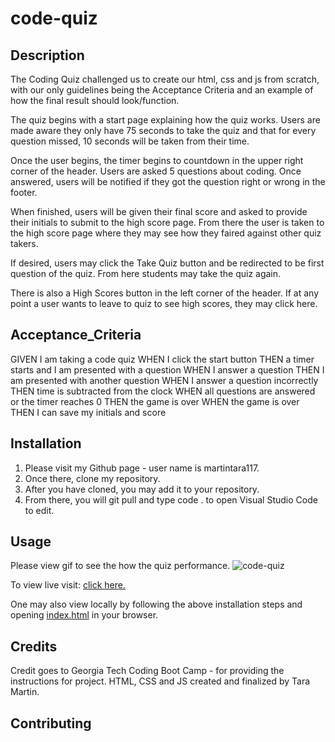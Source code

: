 # code-quiz

## Description

The Coding Quiz challenged us to create our html, css and js from scratch, with our only guidelines being the Acceptance Criteria and an example of how the final result should look/function.

The quiz begins with a start page explaining how the quiz works. Users are made aware they only have 75 seconds to take the quiz and that for every question missed, 10 seconds will be taken from their time.

Once the user begins, the timer begins to countdown in the upper right corner of the header. Users are asked 5 questions about coding. Once answered, users will be notified if they got the question right or wrong in the footer.

When finished, users will be given their final score and asked to provide their initials to submit to the high score page. From there the user is taken to the high score page where they may see how they faired against other quiz takers.

If desired, users may click the Take Quiz button and be redirected to be first question of the quiz. From here students may take the quiz again.

There is also a High Scores button in the left corner of the header. If at any point a user wants to leave to quiz to see high scores, they may click here.

## Acceptance_Criteria

GIVEN I am taking a code quiz
WHEN I click the start button
THEN a timer starts and I am presented with a question
WHEN I answer a question
THEN I am presented with another question
WHEN I answer a question incorrectly
THEN time is subtracted from the clock
WHEN all questions are answered or the timer reaches 0
THEN the game is over
WHEN the game is over
THEN I can save my initials and score

## Installation

1. Please visit my Github page - user name is martintara117.
2. Once there, clone my repository.
3. After you have cloned, you may add it to your repository.
4. From there, you will git pull and type code . to open Visual Studio Code to edit.

## Usage

Please view gif to see the how the quiz performance.
![code-quiz](assets/images/Code-Quiz.gif)

To view live visit: [click here.](https://martintara117.github.io/code-quiz/)

One may also view locally by following the above installation steps and opening [index.html](index.html) in your browser.

## Credits

Credit goes to Georgia Tech Coding Boot Camp - for providing the instructions for project.
HTML, CSS and JS created and finalized by Tara Martin.

## Contributing
